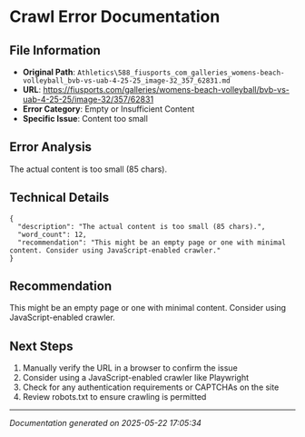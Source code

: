 # Crawl Error Documentation

## File Information
- **Original Path**: `Athletics\588_fiusports_com_galleries_womens-beach-volleyball_bvb-vs-uab-4-25-25_image-32_357_62831.md`
- **URL**: https://fiusports.com/galleries/womens-beach-volleyball/bvb-vs-uab-4-25-25/image-32/357/62831
- **Error Category**: Empty or Insufficient Content
- **Specific Issue**: Content too small

## Error Analysis
The actual content is too small (85 chars).

## Technical Details
```
{
  "description": "The actual content is too small (85 chars).",
  "word_count": 12,
  "recommendation": "This might be an empty page or one with minimal content. Consider using JavaScript-enabled crawler."
}
```

## Recommendation
This might be an empty page or one with minimal content. Consider using JavaScript-enabled crawler.

## Next Steps
1. Manually verify the URL in a browser to confirm the issue
2. Consider using a JavaScript-enabled crawler like Playwright
3. Check for any authentication requirements or CAPTCHAs on the site
4. Review robots.txt to ensure crawling is permitted

---
*Documentation generated on 2025-05-22 17:05:34*
